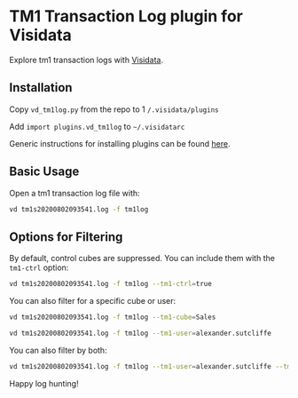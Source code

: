 # TM1 Transaction Log plugin for Visidata

Explore tm1 transaction logs with [Visidata](https://visidata.org).

## Installation

Copy `vd_tm1log.py` from the repo to 1 `/.visidata/plugins`

Add `import plugins.vd_tm1log` to `~/.visidatarc`

Generic instructions for installing plugins can be found [here](https://www.visidata.org/docs/plugins/).

## Basic Usage

Open a tm1 transaction log file with:

```sh
vd tm1s20200802093541.log -f tm1log
```

## Options for Filtering

By default, control cubes are suppressed. You can include them with the `tm1-ctrl` option:

```sh
vd tm1s20200802093541.log -f tm1log --tm1-ctrl=true
```

You can also filter for a specific cube or user:

```sh
vd tm1s20200802093541.log -f tm1log --tm1-cube=Sales
```

```sh
vd tm1s20200802093541.log -f tm1log --tm1-user=alexander.sutcliffe
```

You can also filter by both:

```sh
vd tm1s20200802093541.log -f tm1log --tm1-user=alexander.sutcliffe --tm1-cube=Sales
```

Happy log hunting!
